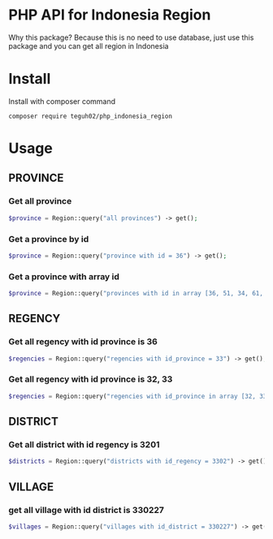 # PHP API for Indonesia Region
Why this package? Because this is no need to use database, just use this package and you can get all region in Indonesia

# Install
Install with composer command
```
composer require teguh02/php_indonesia_region
```

# Usage

## PROVINCE
### Get all province
```php
$province = Region::query("all provinces") -> get();
```

### Get a province by id
```php 
$province = Region::query("province with id = 36") -> get();
```

### Get a province with array id
```php
$province = Region::query("provinces with id in array [36, 51, 34, 61, 71]") -> get();
```

## REGENCY
### Get all regency with id province is 36
```php
$regencies = Region::query("regencies with id_province = 33") -> get();
```

### Get all regency with id province is 32, 33
```php 
$regencies = Region::query("regencies with id_province in array [32, 33]") -> get();
```

## DISTRICT
### Get all district with id regency is 3201
```php 
$districts = Region::query("districts with id_regency = 3302") -> get();
```

## VILLAGE
### get all village with id district is 330227
```php 
$villages = Region::query("villages with id_district = 330227") -> get();
```

